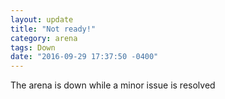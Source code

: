 ```yaml
---
layout: update
title: "Not ready!"
category: arena
tags: Down
date: "2016-09-29 17:37:50 -0400"
---
```


The arena is down while a minor issue is resolved

